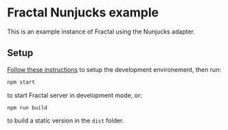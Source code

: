# Fractal Nunjucks example

This is an example instance of Fractal using the Nunjucks adapter.

## Setup

[Follow these instructions](https://github.com/frctl/fractal#development) to setup the development environement, then run:

```bash
npm start
```

to start Fractal server in development mode, or:

```
npm run build
```

to build a static version in the `dist` folder.
